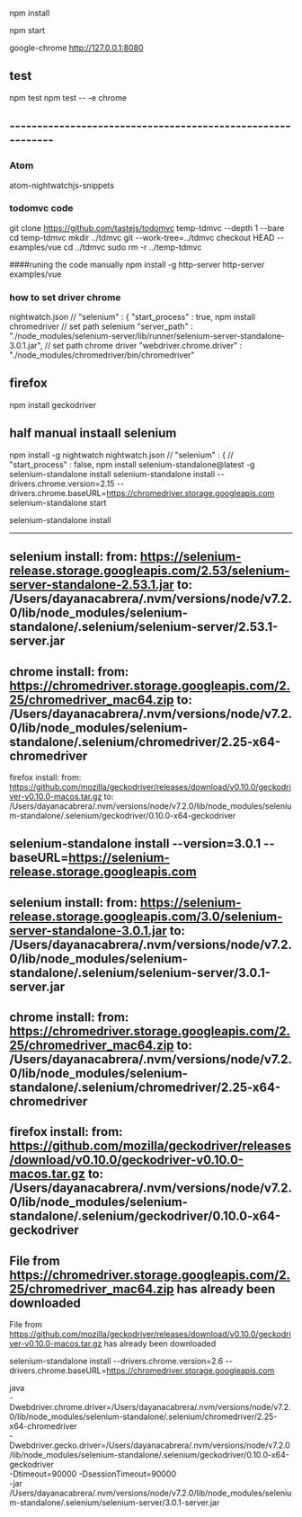 

npm install

npm start

google-chrome http://127.0.0.1:8080


## test

npm test
npm test -- -e chrome


## -----------------------------------------------------------
### Atom
atom-nightwatchjs-snippets

### todomvc code
git clone https://github.com/tastejs/todomvc temp-tdmvc --depth 1 --bare
cd temp-tdmvc
mkdir ../tdmvc
git --work-tree=../tdmvc checkout HEAD -- examples/vue
cd ../tdmvc
sudo rm -r ../temp-tdmvc

####runing the code manually
npm install -g http-server
http-server examples/vue


### how to set driver chrome
nightwatch.json
// "selenium" : { "start_process" : true,
npm install chromedriver
// set path selenium     "server_path" : "./node_modules/selenium-server/lib/runner/selenium-server-standalone-3.0.1.jar",
// set path chrome driver    "webdriver.chrome.driver" : "./node_modules/chromedriver/bin/chromedriver"


## firefox
npm install geckodriver


## half manual instaall selenium
npm install -g nightwatch
nightwatch.json
// "selenium" : {
//  "start_process" : false,
npm install selenium-standalone@latest -g
selenium-standalone install
selenium-standalone install --drivers.chrome.version=2.15 --drivers.chrome.baseURL=https://chromedriver.storage.googleapis.com
selenium-standalone start


selenium-standalone install

---
selenium install:
from: https://selenium-release.storage.googleapis.com/2.53/selenium-server-standalone-2.53.1.jar
to: /Users/dayanacabrera/.nvm/versions/node/v7.2.0/lib/node_modules/selenium-standalone/.selenium/selenium-server/2.53.1-server.jar
---
chrome install:
from: https://chromedriver.storage.googleapis.com/2.25/chromedriver_mac64.zip
to: /Users/dayanacabrera/.nvm/versions/node/v7.2.0/lib/node_modules/selenium-standalone/.selenium/chromedriver/2.25-x64-chromedriver
---
firefox install:
from: https://github.com/mozilla/geckodriver/releases/download/v0.10.0/geckodriver-v0.10.0-macos.tar.gz
to: /Users/dayanacabrera/.nvm/versions/node/v7.2.0/lib/node_modules/selenium-standalone/.selenium/geckodriver/0.10.0-x64-geckodriver


selenium-standalone install --version=3.0.1 --baseURL=https://selenium-release.storage.googleapis.com
---
selenium install:
from: https://selenium-release.storage.googleapis.com/3.0/selenium-server-standalone-3.0.1.jar
to: /Users/dayanacabrera/.nvm/versions/node/v7.2.0/lib/node_modules/selenium-standalone/.selenium/selenium-server/3.0.1-server.jar
---
chrome install:
from: https://chromedriver.storage.googleapis.com/2.25/chromedriver_mac64.zip
to: /Users/dayanacabrera/.nvm/versions/node/v7.2.0/lib/node_modules/selenium-standalone/.selenium/chromedriver/2.25-x64-chromedriver
---
firefox install:
from: https://github.com/mozilla/geckodriver/releases/download/v0.10.0/geckodriver-v0.10.0-macos.tar.gz
to: /Users/dayanacabrera/.nvm/versions/node/v7.2.0/lib/node_modules/selenium-standalone/.selenium/geckodriver/0.10.0-x64-geckodriver
---
File from https://chromedriver.storage.googleapis.com/2.25/chromedriver_mac64.zip has already been downloaded
---
File from https://github.com/mozilla/geckodriver/releases/download/v0.10.0/geckodriver-v0.10.0-macos.tar.gz has already been downloaded




selenium-standalone install --drivers.chrome.version=2.6 --drivers.chrome.baseURL=https://chromedriver.storage.googleapis.com


java \
 -Dwebdriver.chrome.driver=/Users/dayanacabrera/.nvm/versions/node/v7.2.0/lib/node_modules/selenium-standalone/.selenium/chromedriver/2.25-x64-chromedriver \
 -Dwebdriver.gecko.driver=/Users/dayanacabrera/.nvm/versions/node/v7.2.0/lib/node_modules/selenium-standalone/.selenium/geckodriver/0.10.0-x64-geckodriver \
 -Dtimeout=90000 -DsessionTimeout=90000 \
 -jar /Users/dayanacabrera/.nvm/versions/node/v7.2.0/lib/node_modules/selenium-standalone/.selenium/selenium-server/3.0.1-server.jar

